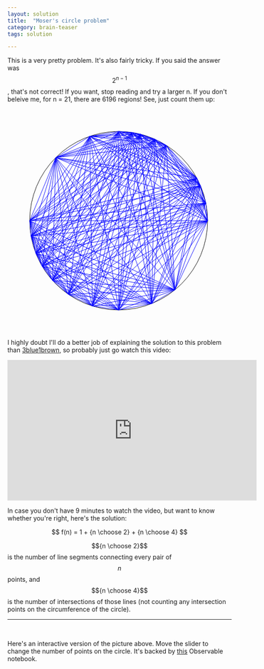 ```yaml
---
layout: solution
title:  "Moser's circle problem"
category: brain-teaser
tags: solution

---
```


This is a very pretty problem.  It's also fairly tricky.  If you said
the answer was $$2^{n-1}$$, that's not correct!  If you want, stop
reading and try a larger n.  If you don't beleive me, for n = 21,
there are 6196 regions!  See, just count them up:

<svg width="500" height="500"><ellipse cx="250" cy="250" rx="200" ry="200" fill="none" stroke="black"></ellipse>
<line x1="450" y1="250" x2="376.59626133539166" y2="404.83341569538925" stroke="blue" stroke-width="1"></line>
<line x1="450" y1="250" x2="250" y2="450" stroke="blue" stroke-width="1"></line>
<line x1="450" y1="250" x2="50" y2="250.00000000000003" stroke="blue" stroke-width="1"></line>
<line x1="450" y1="250" x2="108.57864376269046" y2="108.57864376269052" stroke="blue" stroke-width="1"></line>
<line x1="450" y1="250" x2="249.99999999999997" y2="50" stroke="blue" stroke-width="1"></line>
<line x1="450" y1="250" x2="425.51651237807454" y2="154.1148922791594" stroke="blue" stroke-width="1"></line>
<line x1="450" y1="250" x2="190.8959586677321" y2="441.06729782512116" stroke="blue" stroke-width="1"></line>
<line x1="450" y1="250" x2="137.0715053209929" y2="415.06712298193565" stroke="blue" stroke-width="1"></line>
<line x1="450" y1="250" x2="279.8876264947199" y2="52.24578441279155" stroke="blue" stroke-width="1"></line>
<line x1="450" y1="250" x2="331.55209061191397" y2="67.38221193753833" stroke="blue" stroke-width="1"></line>
<line x1="450" y1="250" x2="445.9603435390559" y2="210.00570340592037" stroke="blue" stroke-width="1"></line>
<line x1="450" y1="250" x2="53.01486504652547" y2="284.59561543550615" stroke="blue" stroke-width="1"></line>
<line x1="450" y1="250" x2="356.9404890889302" y2="80.99191796419794" stroke="blue" stroke-width="1"></line>
<line x1="450" y1="250" x2="433.7290587110557" y2="170.9833372942805" stroke="blue" stroke-width="1"></line>
<line x1="450" y1="250" x2="77.84519114909912" y2="351.7974547300166" stroke="blue" stroke-width="1"></line>
<line x1="450" y1="250" x2="63.73760650342061" y2="322.8444971766942" stroke="blue" stroke-width="1"></line>
<line x1="450" y1="250" x2="324.5266878405136" y2="435.5957240873901" stroke="blue" stroke-width="1"></line>
<line x1="450" y1="250" x2="101.11766936394412" y2="383.54419352549974" stroke="blue" stroke-width="1"></line>
<line x1="450" y1="250" x2="184.96903484661237" y2="60.86784099149375" stroke="blue" stroke-width="1"></line>
<line x1="450" y1="250" x2="299.4544155296241" y2="56.21078258937297" stroke="blue" stroke-width="1"></line>
<line x1="376.59626133539166" y1="404.83341569538925" x2="250" y2="450" stroke="blue" stroke-width="1"></line>
<line x1="376.59626133539166" y1="404.83341569538925" x2="50" y2="250.00000000000003" stroke="blue" stroke-width="1"></line>
<line x1="376.59626133539166" y1="404.83341569538925" x2="108.57864376269046" y2="108.57864376269052" stroke="blue" stroke-width="1"></line>
<line x1="376.59626133539166" y1="404.83341569538925" x2="249.99999999999997" y2="50" stroke="blue" stroke-width="1"></line>
<line x1="376.59626133539166" y1="404.83341569538925" x2="425.51651237807454" y2="154.1148922791594" stroke="blue" stroke-width="1"></line>
<line x1="376.59626133539166" y1="404.83341569538925" x2="190.8959586677321" y2="441.06729782512116" stroke="blue" stroke-width="1"></line>
<line x1="376.59626133539166" y1="404.83341569538925" x2="137.0715053209929" y2="415.06712298193565" stroke="blue" stroke-width="1"></line>
<line x1="376.59626133539166" y1="404.83341569538925" x2="279.8876264947199" y2="52.24578441279155" stroke="blue" stroke-width="1"></line>
<line x1="376.59626133539166" y1="404.83341569538925" x2="331.55209061191397" y2="67.38221193753833" stroke="blue" stroke-width="1"></line>
<line x1="376.59626133539166" y1="404.83341569538925" x2="445.9603435390559" y2="210.00570340592037" stroke="blue" stroke-width="1"></line>
<line x1="376.59626133539166" y1="404.83341569538925" x2="53.01486504652547" y2="284.59561543550615" stroke="blue" stroke-width="1"></line>
<line x1="376.59626133539166" y1="404.83341569538925" x2="356.9404890889302" y2="80.99191796419794" stroke="blue" stroke-width="1"></line>
<line x1="376.59626133539166" y1="404.83341569538925" x2="433.7290587110557" y2="170.9833372942805" stroke="blue" stroke-width="1"></line>
<line x1="376.59626133539166" y1="404.83341569538925" x2="77.84519114909912" y2="351.7974547300166" stroke="blue" stroke-width="1"></line>
<line x1="376.59626133539166" y1="404.83341569538925" x2="63.73760650342061" y2="322.8444971766942" stroke="blue" stroke-width="1"></line>
<line x1="376.59626133539166" y1="404.83341569538925" x2="324.5266878405136" y2="435.5957240873901" stroke="blue" stroke-width="1"></line>
<line x1="376.59626133539166" y1="404.83341569538925" x2="101.11766936394412" y2="383.54419352549974" stroke="blue" stroke-width="1"></line>
<line x1="376.59626133539166" y1="404.83341569538925" x2="184.96903484661237" y2="60.86784099149375" stroke="blue" stroke-width="1"></line>
<line x1="376.59626133539166" y1="404.83341569538925" x2="299.4544155296241" y2="56.21078258937297" stroke="blue" stroke-width="1"></line>
<line x1="250" y1="450" x2="50" y2="250.00000000000003" stroke="blue" stroke-width="1"></line>
<line x1="250" y1="450" x2="108.57864376269046" y2="108.57864376269052" stroke="blue" stroke-width="1"></line>
<line x1="250" y1="450" x2="249.99999999999997" y2="50" stroke="blue" stroke-width="1"></line>
<line x1="250" y1="450" x2="425.51651237807454" y2="154.1148922791594" stroke="blue" stroke-width="1"></line>
<line x1="250" y1="450" x2="190.8959586677321" y2="441.06729782512116" stroke="blue" stroke-width="1"></line>
<line x1="250" y1="450" x2="137.0715053209929" y2="415.06712298193565" stroke="blue" stroke-width="1"></line>
<line x1="250" y1="450" x2="279.8876264947199" y2="52.24578441279155" stroke="blue" stroke-width="1"></line>
<line x1="250" y1="450" x2="331.55209061191397" y2="67.38221193753833" stroke="blue" stroke-width="1"></line>
<line x1="250" y1="450" x2="445.9603435390559" y2="210.00570340592037" stroke="blue" stroke-width="1"></line>
<line x1="250" y1="450" x2="53.01486504652547" y2="284.59561543550615" stroke="blue" stroke-width="1"></line>
<line x1="250" y1="450" x2="356.9404890889302" y2="80.99191796419794" stroke="blue" stroke-width="1"></line>
<line x1="250" y1="450" x2="433.7290587110557" y2="170.9833372942805" stroke="blue" stroke-width="1"></line>
<line x1="250" y1="450" x2="77.84519114909912" y2="351.7974547300166" stroke="blue" stroke-width="1"></line>
<line x1="250" y1="450" x2="63.73760650342061" y2="322.8444971766942" stroke="blue" stroke-width="1"></line>
<line x1="250" y1="450" x2="324.5266878405136" y2="435.5957240873901" stroke="blue" stroke-width="1"></line>
<line x1="250" y1="450" x2="101.11766936394412" y2="383.54419352549974" stroke="blue" stroke-width="1"></line>
<line x1="250" y1="450" x2="184.96903484661237" y2="60.86784099149375" stroke="blue" stroke-width="1"></line>
<line x1="250" y1="450" x2="299.4544155296241" y2="56.21078258937297" stroke="blue" stroke-width="1"></line>
<line x1="50" y1="250.00000000000003" x2="108.57864376269046" y2="108.57864376269052" stroke="blue" stroke-width="1"></line>
<line x1="50" y1="250.00000000000003" x2="249.99999999999997" y2="50" stroke="blue" stroke-width="1"></line>
<line x1="50" y1="250.00000000000003" x2="425.51651237807454" y2="154.1148922791594" stroke="blue" stroke-width="1"></line>
<line x1="50" y1="250.00000000000003" x2="190.8959586677321" y2="441.06729782512116" stroke="blue" stroke-width="1"></line>
<line x1="50" y1="250.00000000000003" x2="137.0715053209929" y2="415.06712298193565" stroke="blue" stroke-width="1"></line>
<line x1="50" y1="250.00000000000003" x2="279.8876264947199" y2="52.24578441279155" stroke="blue" stroke-width="1"></line>
<line x1="50" y1="250.00000000000003" x2="331.55209061191397" y2="67.38221193753833" stroke="blue" stroke-width="1"></line>
<line x1="50" y1="250.00000000000003" x2="445.9603435390559" y2="210.00570340592037" stroke="blue" stroke-width="1"></line>
<line x1="50" y1="250.00000000000003" x2="53.01486504652547" y2="284.59561543550615" stroke="blue" stroke-width="1"></line>
<line x1="50" y1="250.00000000000003" x2="356.9404890889302" y2="80.99191796419794" stroke="blue" stroke-width="1"></line>
<line x1="50" y1="250.00000000000003" x2="433.7290587110557" y2="170.9833372942805" stroke="blue" stroke-width="1"></line>
<line x1="50" y1="250.00000000000003" x2="77.84519114909912" y2="351.7974547300166" stroke="blue" stroke-width="1"></line>
<line x1="50" y1="250.00000000000003" x2="63.73760650342061" y2="322.8444971766942" stroke="blue" stroke-width="1"></line>
<line x1="50" y1="250.00000000000003" x2="324.5266878405136" y2="435.5957240873901" stroke="blue" stroke-width="1"></line>
<line x1="50" y1="250.00000000000003" x2="101.11766936394412" y2="383.54419352549974" stroke="blue" stroke-width="1"></line>
<line x1="50" y1="250.00000000000003" x2="184.96903484661237" y2="60.86784099149375" stroke="blue" stroke-width="1"></line>
<line x1="50" y1="250.00000000000003" x2="299.4544155296241" y2="56.21078258937297" stroke="blue" stroke-width="1"></line>
<line x1="108.57864376269046" y1="108.57864376269052" x2="249.99999999999997" y2="50" stroke="blue" stroke-width="1"></line>
<line x1="108.57864376269046" y1="108.57864376269052" x2="425.51651237807454" y2="154.1148922791594" stroke="blue" stroke-width="1"></line>
<line x1="108.57864376269046" y1="108.57864376269052" x2="190.8959586677321" y2="441.06729782512116" stroke="blue" stroke-width="1"></line>
<line x1="108.57864376269046" y1="108.57864376269052" x2="137.0715053209929" y2="415.06712298193565" stroke="blue" stroke-width="1"></line>
<line x1="108.57864376269046" y1="108.57864376269052" x2="279.8876264947199" y2="52.24578441279155" stroke="blue" stroke-width="1"></line>
<line x1="108.57864376269046" y1="108.57864376269052" x2="331.55209061191397" y2="67.38221193753833" stroke="blue" stroke-width="1"></line>
<line x1="108.57864376269046" y1="108.57864376269052" x2="445.9603435390559" y2="210.00570340592037" stroke="blue" stroke-width="1"></line>
<line x1="108.57864376269046" y1="108.57864376269052" x2="53.01486504652547" y2="284.59561543550615" stroke="blue" stroke-width="1"></line>
<line x1="108.57864376269046" y1="108.57864376269052" x2="356.9404890889302" y2="80.99191796419794" stroke="blue" stroke-width="1"></line>
<line x1="108.57864376269046" y1="108.57864376269052" x2="433.7290587110557" y2="170.9833372942805" stroke="blue" stroke-width="1"></line>
<line x1="108.57864376269046" y1="108.57864376269052" x2="77.84519114909912" y2="351.7974547300166" stroke="blue" stroke-width="1"></line>
<line x1="108.57864376269046" y1="108.57864376269052" x2="63.73760650342061" y2="322.8444971766942" stroke="blue" stroke-width="1"></line>
<line x1="108.57864376269046" y1="108.57864376269052" x2="324.5266878405136" y2="435.5957240873901" stroke="blue" stroke-width="1"></line>
<line x1="108.57864376269046" y1="108.57864376269052" x2="101.11766936394412" y2="383.54419352549974" stroke="blue" stroke-width="1"></line>
<line x1="108.57864376269046" y1="108.57864376269052" x2="184.96903484661237" y2="60.86784099149375" stroke="blue" stroke-width="1"></line>
<line x1="108.57864376269046" y1="108.57864376269052" x2="299.4544155296241" y2="56.21078258937297" stroke="blue" stroke-width="1"></line>
<line x1="249.99999999999997" y1="50" x2="425.51651237807454" y2="154.1148922791594" stroke="blue" stroke-width="1"></line>
<line x1="249.99999999999997" y1="50" x2="190.8959586677321" y2="441.06729782512116" stroke="blue" stroke-width="1"></line>
<line x1="249.99999999999997" y1="50" x2="137.0715053209929" y2="415.06712298193565" stroke="blue" stroke-width="1"></line>
<line x1="249.99999999999997" y1="50" x2="279.8876264947199" y2="52.24578441279155" stroke="blue" stroke-width="1"></line>
<line x1="249.99999999999997" y1="50" x2="331.55209061191397" y2="67.38221193753833" stroke="blue" stroke-width="1"></line>
<line x1="249.99999999999997" y1="50" x2="445.9603435390559" y2="210.00570340592037" stroke="blue" stroke-width="1"></line>
<line x1="249.99999999999997" y1="50" x2="53.01486504652547" y2="284.59561543550615" stroke="blue" stroke-width="1"></line>
<line x1="249.99999999999997" y1="50" x2="356.9404890889302" y2="80.99191796419794" stroke="blue" stroke-width="1"></line>
<line x1="249.99999999999997" y1="50" x2="433.7290587110557" y2="170.9833372942805" stroke="blue" stroke-width="1"></line>
<line x1="249.99999999999997" y1="50" x2="77.84519114909912" y2="351.7974547300166" stroke="blue" stroke-width="1"></line>
<line x1="249.99999999999997" y1="50" x2="63.73760650342061" y2="322.8444971766942" stroke="blue" stroke-width="1"></line>
<line x1="249.99999999999997" y1="50" x2="324.5266878405136" y2="435.5957240873901" stroke="blue" stroke-width="1"></line>
<line x1="249.99999999999997" y1="50" x2="101.11766936394412" y2="383.54419352549974" stroke="blue" stroke-width="1"></line>
<line x1="249.99999999999997" y1="50" x2="184.96903484661237" y2="60.86784099149375" stroke="blue" stroke-width="1"></line>
<line x1="249.99999999999997" y1="50" x2="299.4544155296241" y2="56.21078258937297" stroke="blue" stroke-width="1"></line>
<line x1="425.51651237807454" y1="154.1148922791594" x2="190.8959586677321" y2="441.06729782512116" stroke="blue" stroke-width="1"></line>
<line x1="425.51651237807454" y1="154.1148922791594" x2="137.0715053209929" y2="415.06712298193565" stroke="blue" stroke-width="1"></line>
<line x1="425.51651237807454" y1="154.1148922791594" x2="279.8876264947199" y2="52.24578441279155" stroke="blue" stroke-width="1"></line>
<line x1="425.51651237807454" y1="154.1148922791594" x2="331.55209061191397" y2="67.38221193753833" stroke="blue" stroke-width="1"></line>
<line x1="425.51651237807454" y1="154.1148922791594" x2="445.9603435390559" y2="210.00570340592037" stroke="blue" stroke-width="1"></line>
<line x1="425.51651237807454" y1="154.1148922791594" x2="53.01486504652547" y2="284.59561543550615" stroke="blue" stroke-width="1"></line>
<line x1="425.51651237807454" y1="154.1148922791594" x2="356.9404890889302" y2="80.99191796419794" stroke="blue" stroke-width="1"></line>
<line x1="425.51651237807454" y1="154.1148922791594" x2="433.7290587110557" y2="170.9833372942805" stroke="blue" stroke-width="1"></line>
<line x1="425.51651237807454" y1="154.1148922791594" x2="77.84519114909912" y2="351.7974547300166" stroke="blue" stroke-width="1"></line>
<line x1="425.51651237807454" y1="154.1148922791594" x2="63.73760650342061" y2="322.8444971766942" stroke="blue" stroke-width="1"></line>
<line x1="425.51651237807454" y1="154.1148922791594" x2="324.5266878405136" y2="435.5957240873901" stroke="blue" stroke-width="1"></line>
<line x1="425.51651237807454" y1="154.1148922791594" x2="101.11766936394412" y2="383.54419352549974" stroke="blue" stroke-width="1"></line>
<line x1="425.51651237807454" y1="154.1148922791594" x2="184.96903484661237" y2="60.86784099149375" stroke="blue" stroke-width="1"></line>
<line x1="425.51651237807454" y1="154.1148922791594" x2="299.4544155296241" y2="56.21078258937297" stroke="blue" stroke-width="1"></line>
<line x1="190.8959586677321" y1="441.06729782512116" x2="137.0715053209929" y2="415.06712298193565" stroke="blue" stroke-width="1"></line>
<line x1="190.8959586677321" y1="441.06729782512116" x2="279.8876264947199" y2="52.24578441279155" stroke="blue" stroke-width="1"></line>
<line x1="190.8959586677321" y1="441.06729782512116" x2="331.55209061191397" y2="67.38221193753833" stroke="blue" stroke-width="1"></line>
<line x1="190.8959586677321" y1="441.06729782512116" x2="445.9603435390559" y2="210.00570340592037" stroke="blue" stroke-width="1"></line>
<line x1="190.8959586677321" y1="441.06729782512116" x2="53.01486504652547" y2="284.59561543550615" stroke="blue" stroke-width="1"></line>
<line x1="190.8959586677321" y1="441.06729782512116" x2="356.9404890889302" y2="80.99191796419794" stroke="blue" stroke-width="1"></line>
<line x1="190.8959586677321" y1="441.06729782512116" x2="433.7290587110557" y2="170.9833372942805" stroke="blue" stroke-width="1"></line>
<line x1="190.8959586677321" y1="441.06729782512116" x2="77.84519114909912" y2="351.7974547300166" stroke="blue" stroke-width="1"></line>
<line x1="190.8959586677321" y1="441.06729782512116" x2="63.73760650342061" y2="322.8444971766942" stroke="blue" stroke-width="1"></line>
<line x1="190.8959586677321" y1="441.06729782512116" x2="324.5266878405136" y2="435.5957240873901" stroke="blue" stroke-width="1"></line>
<line x1="190.8959586677321" y1="441.06729782512116" x2="101.11766936394412" y2="383.54419352549974" stroke="blue" stroke-width="1"></line>
<line x1="190.8959586677321" y1="441.06729782512116" x2="184.96903484661237" y2="60.86784099149375" stroke="blue" stroke-width="1"></line>
<line x1="190.8959586677321" y1="441.06729782512116" x2="299.4544155296241" y2="56.21078258937297" stroke="blue" stroke-width="1"></line>
<line x1="137.0715053209929" y1="415.06712298193565" x2="279.8876264947199" y2="52.24578441279155" stroke="blue" stroke-width="1"></line>
<line x1="137.0715053209929" y1="415.06712298193565" x2="331.55209061191397" y2="67.38221193753833" stroke="blue" stroke-width="1"></line>
<line x1="137.0715053209929" y1="415.06712298193565" x2="445.9603435390559" y2="210.00570340592037" stroke="blue" stroke-width="1"></line>
<line x1="137.0715053209929" y1="415.06712298193565" x2="53.01486504652547" y2="284.59561543550615" stroke="blue" stroke-width="1"></line>
<line x1="137.0715053209929" y1="415.06712298193565" x2="356.9404890889302" y2="80.99191796419794" stroke="blue" stroke-width="1"></line>
<line x1="137.0715053209929" y1="415.06712298193565" x2="433.7290587110557" y2="170.9833372942805" stroke="blue" stroke-width="1"></line>
<line x1="137.0715053209929" y1="415.06712298193565" x2="77.84519114909912" y2="351.7974547300166" stroke="blue" stroke-width="1"></line>
<line x1="137.0715053209929" y1="415.06712298193565" x2="63.73760650342061" y2="322.8444971766942" stroke="blue" stroke-width="1"></line>
<line x1="137.0715053209929" y1="415.06712298193565" x2="324.5266878405136" y2="435.5957240873901" stroke="blue" stroke-width="1"></line>
<line x1="137.0715053209929" y1="415.06712298193565" x2="101.11766936394412" y2="383.54419352549974" stroke="blue" stroke-width="1"></line>
<line x1="137.0715053209929" y1="415.06712298193565" x2="184.96903484661237" y2="60.86784099149375" stroke="blue" stroke-width="1"></line>
<line x1="137.0715053209929" y1="415.06712298193565" x2="299.4544155296241" y2="56.21078258937297" stroke="blue" stroke-width="1"></line>
<line x1="279.8876264947199" y1="52.24578441279155" x2="331.55209061191397" y2="67.38221193753833" stroke="blue" stroke-width="1"></line>
<line x1="279.8876264947199" y1="52.24578441279155" x2="445.9603435390559" y2="210.00570340592037" stroke="blue" stroke-width="1"></line>
<line x1="279.8876264947199" y1="52.24578441279155" x2="53.01486504652547" y2="284.59561543550615" stroke="blue" stroke-width="1"></line>
<line x1="279.8876264947199" y1="52.24578441279155" x2="356.9404890889302" y2="80.99191796419794" stroke="blue" stroke-width="1"></line>
<line x1="279.8876264947199" y1="52.24578441279155" x2="433.7290587110557" y2="170.9833372942805" stroke="blue" stroke-width="1"></line>
<line x1="279.8876264947199" y1="52.24578441279155" x2="77.84519114909912" y2="351.7974547300166" stroke="blue" stroke-width="1"></line>
<line x1="279.8876264947199" y1="52.24578441279155" x2="63.73760650342061" y2="322.8444971766942" stroke="blue" stroke-width="1"></line>
<line x1="279.8876264947199" y1="52.24578441279155" x2="324.5266878405136" y2="435.5957240873901" stroke="blue" stroke-width="1"></line>
<line x1="279.8876264947199" y1="52.24578441279155" x2="101.11766936394412" y2="383.54419352549974" stroke="blue" stroke-width="1"></line>
<line x1="279.8876264947199" y1="52.24578441279155" x2="184.96903484661237" y2="60.86784099149375" stroke="blue" stroke-width="1"></line>
<line x1="279.8876264947199" y1="52.24578441279155" x2="299.4544155296241" y2="56.21078258937297" stroke="blue" stroke-width="1"></line>
<line x1="331.55209061191397" y1="67.38221193753833" x2="445.9603435390559" y2="210.00570340592037" stroke="blue" stroke-width="1"></line>
<line x1="331.55209061191397" y1="67.38221193753833" x2="53.01486504652547" y2="284.59561543550615" stroke="blue" stroke-width="1"></line>
<line x1="331.55209061191397" y1="67.38221193753833" x2="356.9404890889302" y2="80.99191796419794" stroke="blue" stroke-width="1"></line>
<line x1="331.55209061191397" y1="67.38221193753833" x2="433.7290587110557" y2="170.9833372942805" stroke="blue" stroke-width="1"></line>
<line x1="331.55209061191397" y1="67.38221193753833" x2="77.84519114909912" y2="351.7974547300166" stroke="blue" stroke-width="1"></line>
<line x1="331.55209061191397" y1="67.38221193753833" x2="63.73760650342061" y2="322.8444971766942" stroke="blue" stroke-width="1"></line>
<line x1="331.55209061191397" y1="67.38221193753833" x2="324.5266878405136" y2="435.5957240873901" stroke="blue" stroke-width="1"></line>
<line x1="331.55209061191397" y1="67.38221193753833" x2="101.11766936394412" y2="383.54419352549974" stroke="blue" stroke-width="1"></line>
<line x1="331.55209061191397" y1="67.38221193753833" x2="184.96903484661237" y2="60.86784099149375" stroke="blue" stroke-width="1"></line>
<line x1="331.55209061191397" y1="67.38221193753833" x2="299.4544155296241" y2="56.21078258937297" stroke="blue" stroke-width="1"></line>
<line x1="445.9603435390559" y1="210.00570340592037" x2="53.01486504652547" y2="284.59561543550615" stroke="blue" stroke-width="1"></line>
<line x1="445.9603435390559" y1="210.00570340592037" x2="356.9404890889302" y2="80.99191796419794" stroke="blue" stroke-width="1"></line>
<line x1="445.9603435390559" y1="210.00570340592037" x2="433.7290587110557" y2="170.9833372942805" stroke="blue" stroke-width="1"></line>
<line x1="445.9603435390559" y1="210.00570340592037" x2="77.84519114909912" y2="351.7974547300166" stroke="blue" stroke-width="1"></line>
<line x1="445.9603435390559" y1="210.00570340592037" x2="63.73760650342061" y2="322.8444971766942" stroke="blue" stroke-width="1"></line>
<line x1="445.9603435390559" y1="210.00570340592037" x2="324.5266878405136" y2="435.5957240873901" stroke="blue" stroke-width="1"></line>
<line x1="445.9603435390559" y1="210.00570340592037" x2="101.11766936394412" y2="383.54419352549974" stroke="blue" stroke-width="1"></line>
<line x1="445.9603435390559" y1="210.00570340592037" x2="184.96903484661237" y2="60.86784099149375" stroke="blue" stroke-width="1"></line>
<line x1="445.9603435390559" y1="210.00570340592037" x2="299.4544155296241" y2="56.21078258937297" stroke="blue" stroke-width="1"></line>
<line x1="53.01486504652547" y1="284.59561543550615" x2="356.9404890889302" y2="80.99191796419794" stroke="blue" stroke-width="1"></line>
<line x1="53.01486504652547" y1="284.59561543550615" x2="433.7290587110557" y2="170.9833372942805" stroke="blue" stroke-width="1"></line>
<line x1="53.01486504652547" y1="284.59561543550615" x2="77.84519114909912" y2="351.7974547300166" stroke="blue" stroke-width="1"></line>
<line x1="53.01486504652547" y1="284.59561543550615" x2="63.73760650342061" y2="322.8444971766942" stroke="blue" stroke-width="1"></line>
<line x1="53.01486504652547" y1="284.59561543550615" x2="324.5266878405136" y2="435.5957240873901" stroke="blue" stroke-width="1"></line>
<line x1="53.01486504652547" y1="284.59561543550615" x2="101.11766936394412" y2="383.54419352549974" stroke="blue" stroke-width="1"></line>
<line x1="53.01486504652547" y1="284.59561543550615" x2="184.96903484661237" y2="60.86784099149375" stroke="blue" stroke-width="1"></line>
<line x1="53.01486504652547" y1="284.59561543550615" x2="299.4544155296241" y2="56.21078258937297" stroke="blue" stroke-width="1"></line>
<line x1="356.9404890889302" y1="80.99191796419794" x2="433.7290587110557" y2="170.9833372942805" stroke="blue" stroke-width="1"></line>
<line x1="356.9404890889302" y1="80.99191796419794" x2="77.84519114909912" y2="351.7974547300166" stroke="blue" stroke-width="1"></line>
<line x1="356.9404890889302" y1="80.99191796419794" x2="63.73760650342061" y2="322.8444971766942" stroke="blue" stroke-width="1"></line>
<line x1="356.9404890889302" y1="80.99191796419794" x2="324.5266878405136" y2="435.5957240873901" stroke="blue" stroke-width="1"></line>
<line x1="356.9404890889302" y1="80.99191796419794" x2="101.11766936394412" y2="383.54419352549974" stroke="blue" stroke-width="1"></line>
<line x1="356.9404890889302" y1="80.99191796419794" x2="184.96903484661237" y2="60.86784099149375" stroke="blue" stroke-width="1"></line>
<line x1="356.9404890889302" y1="80.99191796419794" x2="299.4544155296241" y2="56.21078258937297" stroke="blue" stroke-width="1"></line>
<line x1="433.7290587110557" y1="170.9833372942805" x2="77.84519114909912" y2="351.7974547300166" stroke="blue" stroke-width="1"></line>
<line x1="433.7290587110557" y1="170.9833372942805" x2="63.73760650342061" y2="322.8444971766942" stroke="blue" stroke-width="1"></line>
<line x1="433.7290587110557" y1="170.9833372942805" x2="324.5266878405136" y2="435.5957240873901" stroke="blue" stroke-width="1"></line>
<line x1="433.7290587110557" y1="170.9833372942805" x2="101.11766936394412" y2="383.54419352549974" stroke="blue" stroke-width="1"></line>
<line x1="433.7290587110557" y1="170.9833372942805" x2="184.96903484661237" y2="60.86784099149375" stroke="blue" stroke-width="1"></line>
<line x1="433.7290587110557" y1="170.9833372942805" x2="299.4544155296241" y2="56.21078258937297" stroke="blue" stroke-width="1"></line>
<line x1="77.84519114909912" y1="351.7974547300166" x2="63.73760650342061" y2="322.8444971766942" stroke="blue" stroke-width="1"></line>
<line x1="77.84519114909912" y1="351.7974547300166" x2="324.5266878405136" y2="435.5957240873901" stroke="blue" stroke-width="1"></line>
<line x1="77.84519114909912" y1="351.7974547300166" x2="101.11766936394412" y2="383.54419352549974" stroke="blue" stroke-width="1"></line>
<line x1="77.84519114909912" y1="351.7974547300166" x2="184.96903484661237" y2="60.86784099149375" stroke="blue" stroke-width="1"></line>
<line x1="77.84519114909912" y1="351.7974547300166" x2="299.4544155296241" y2="56.21078258937297" stroke="blue" stroke-width="1"></line>
<line x1="63.73760650342061" y1="322.8444971766942" x2="324.5266878405136" y2="435.5957240873901" stroke="blue" stroke-width="1"></line>
<line x1="63.73760650342061" y1="322.8444971766942" x2="101.11766936394412" y2="383.54419352549974" stroke="blue" stroke-width="1"></line>
<line x1="63.73760650342061" y1="322.8444971766942" x2="184.96903484661237" y2="60.86784099149375" stroke="blue" stroke-width="1"></line>
<line x1="63.73760650342061" y1="322.8444971766942" x2="299.4544155296241" y2="56.21078258937297" stroke="blue" stroke-width="1"></line>
<line x1="324.5266878405136" y1="435.5957240873901" x2="101.11766936394412" y2="383.54419352549974" stroke="blue" stroke-width="1"></line>
<line x1="324.5266878405136" y1="435.5957240873901" x2="184.96903484661237" y2="60.86784099149375" stroke="blue" stroke-width="1"></line>
<line x1="324.5266878405136" y1="435.5957240873901" x2="299.4544155296241" y2="56.21078258937297" stroke="blue" stroke-width="1"></line>
<line x1="101.11766936394412" y1="383.54419352549974" x2="184.96903484661237" y2="60.86784099149375" stroke="blue" stroke-width="1"></line>
<line x1="101.11766936394412" y1="383.54419352549974" x2="299.4544155296241" y2="56.21078258937297" stroke="blue" stroke-width="1"></line>
<line x1="184.96903484661237" y1="60.86784099149375" x2="299.4544155296241" y2="56.21078258937297" stroke="blue" stroke-width="1"></line></svg>

I highly doubt I'll do a better job of explaining the solution to this problem than [3blue1brown](https://www.youtube.com/channel/UCYO_jab_esuFRV4b17AJtAw), so probably just go watch this video:

<iframe width="560" height="315" src="https://www.youtube.com/embed/K8P8uFahAgc" frameborder="0" allow="autoplay; encrypted-media" allowfullscreen></iframe>

In case you don't have 9 minutes to watch the video, but want to know whether you're right, here's the solution:

$$
f(n) = 1 + {n \choose 2} + {n \choose 4}
$$

$${n \choose 2}$$ is the number of line segments connecting every pair of $$n$$ points, and $${n \choose 4}$$ is the number of intersections of those lines (not counting any intersection points on the circumference of the circle).

<hr><br>

Here's an interactive version of the picture above.  Move the slider
to change the number of points on the circle.  It's backed by
[this](https://beta.observablehq.com/@russelldmatt/mosers-circle-problem)
Observable notebook.

<div id="slider" style="width:500px"></div>
<div id="svg"></div>
<div id="chart"></div>

<script type="module">
  import {Inspector, Runtime} from "https://unpkg.com/@observablehq/notebook-runtime@1.0.1?module";
  import notebook from "https://api.observablehq.com/@russelldmatt/mosers-circle-problem.js?key=bba1c582e63a515a";
  const renders = {
    "viewof N": "#slider",
    "svg": "#svg",
    "exact_chart": "#chart",
  };
  Runtime.load(notebook, (variable) => {
    const selector = renders[variable.name];
    if (selector) {
      return new Inspector(document.querySelector(selector));
    }
  });
</script>

